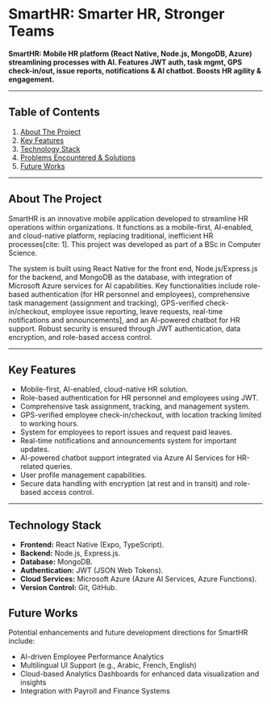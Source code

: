 # SmartHR: Smarter HR, Stronger Teams

**SmartHR: Mobile HR platform (React Native, Node.js, MongoDB, Azure) streamlining processes with AI. Features JWT auth, task mgmt, GPS check-in/out, issue reports, notifications & AI chatbot. Boosts HR agility & engagement.**

---

## Table of Contents
1. [About The Project](#about-the-project)
2. [Key Features](#key-features)
3. [Technology Stack](#technology-stack)
4. [Problems Encountered & Solutions](#problems-encountered--solutions)
5. [Future Works](#future-works)

---

## About The Project

SmartHR is an innovative mobile application developed to streamline HR operations within organizations. It functions as a mobile-first, AI-enabled, and cloud-native platform, replacing traditional, inefficient HR processes[cite: 1]. This project was developed as part of a BSc in Computer Science.

The system is built using React Native for the front end, Node.js/Express.js for the backend, and MongoDB as the database, with integration of Microsoft Azure services for AI capabilities. Key functionalities include role-based authentication (for HR personnel and employees), comprehensive task management (assignment and tracking), GPS-verified check-in/checkout, employee issue reporting, leave requests, real-time notifications and announcements], and an AI-powered chatbot for HR support. Robust security is ensured through JWT authentication, data encryption, and role-based access control.

---

## Key Features

* Mobile-first, AI-enabled, cloud-native HR solution.
* Role-based authentication for HR personnel and employees using JWT.
* Comprehensive task assignment, tracking, and management system.
* GPS-verified employee check-in/checkout, with location tracking limited to working hours.
* System for employees to report issues and request paid leaves.
* Real-time notifications and announcements system for important updates.
* AI-powered chatbot support integrated via Azure AI Services for HR-related queries.
* User profile management capabilities.
* Secure data handling with encryption (at rest and in transit) and role-based access control.

---

## Technology Stack

* **Frontend:** React Native (Expo, TypeScript).
* **Backend:** Node.js, Express.js.
* **Database:** MongoDB.
* **Authentication:** JWT (JSON Web Tokens).
* **Cloud Services:** Microsoft Azure (Azure AI Services, Azure Functions).
* **Version Control:** Git, GitHub.

## Future Works

Potential enhancements and future development directions for SmartHR include:
* AI-driven Employee Performance Analytics 
* Multilingual UI Support (e.g., Arabic, French, English)
* Cloud-based Analytics Dashboards for enhanced data visualization and insights 
* Integration with Payroll and Finance Systems 
